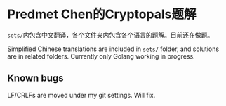 # Predmet Chen的Cryptopals题解

`sets/`内包含中文翻译，各个文件夹内包含各个语言的题解。目前还在做题。

Simplified Chinese translations are included in `sets/` folder, and solutions are in related folders. Currently only Golang working in progress.

## Known bugs

LF/CRLFs are moved under my git settings. Will fix.